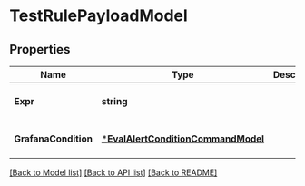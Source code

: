 # TestRulePayloadModel

## Properties
Name | Type | Description | Notes
------------ | ------------- | ------------- | -------------
**Expr** | **string** |  | [optional] [default to null]
**GrafanaCondition** | [***EvalAlertConditionCommandModel**](EvalAlertConditionCommand.md) |  | [optional] [default to null]

[[Back to Model list]](../README.md#documentation-for-models) [[Back to API list]](../README.md#documentation-for-api-endpoints) [[Back to README]](../README.md)


